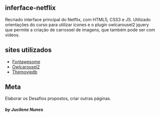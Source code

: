 ## inferface-netflix

Recriado interface principal do Netflix, com HTML5, CSS3 e JS. Utilizado orientações do curso para utilizar ícones e o plugin owlcarousel2 jquery que permite a criação de carrossel de imagens, que também pode ser com vídeos.


## sites utilizados

- [Fontawesome](https://fontawesome.com/start)
- [Owlcarousel2](https://owlcarousel2.github.io/OwlCarousel2/)
- [Themoviedb](https://www.themoviedb.org/)


## Meta

Elaborar os Desafios propostos, criar outras páginas. 

##### by Jucilene Nunes
